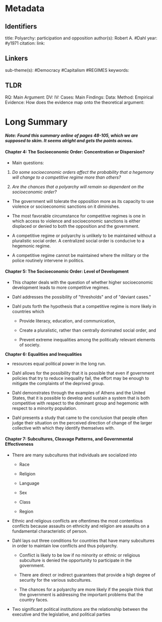 
# Metadata
## Identifiers
title: Polyarchy: participation and opposition
author(s): Robert A. #Dahl
year: #y1971
citation:
link:

## Linkers

sub-theme(s): #Democracy #Capitalism #REGIMES 
keywords:

## TLDR

RQ:
Main Argument:
DV:
IV:
Cases:
Main Findings:
Data:
Method:
Empirical Evidence: 
How does the evidence map onto the theoretical argument: 

# Long Summary

#### *Note: Found this summary online of pages 48-105, which we are supposed to skim. It seems alright and gets the points across.* 

#### **Chapter 4: The Socioeconomic Order: Concentration or Dispersion?**

-   Main questions:

1)  *Do some socioeconomic orders affect the probability that a hegemony
    will change to a competitive regime more than others?*

2)  *Are the chances that a polyarchy will remain so dependent on the
    socioeconomic order?*

-   The government will tolerate the opposition more as its capacity to
    use violence or socioeconomic sanctions on it diminishes.

-   The most favorable circumstance for competitive regimes is one in
    which access to violence and socioeconomic sanctions is either
    displaced or denied to both the opposition and the government.

-   A competitive regime or polyarchy is unlikely to be maintained
    without a pluralistic social order. A centralized social order is
    conducive to a hegemonic regime.

-   A competitive regime cannot be maintained where the military or the
    police routinely intervene in politics.

#### **Chapter 5: The Socioeconomic Order: Level of Development**

-   This chapter deals with the question of whether higher socioeconomic
    development leads to more competitive regimes.

-   Dahl addresses the possibility of \"thresholds\" and of \"deviant
    cases.\"

-   Dahl puts forth the hypothesis that a competitive regime is more
    likely in countries which

    -   Provide literacy, education, and communication,

    -   Create a pluralistic, rather than centrally dominated social
        order, and

    -   Prevent extreme inequalities among the politically relevant
        elements of society.

**Chapter 6: Equalities and Inequalities**

-   resources equal political power in the long run.

-   Dahl allows for the possibility that it is possible that even if
    government policies that try to reduce inequality fail, the effort
    may be enough to mitigate the complaints of the deprived group.

-   Dahl demonstrates through the examples of Athens and the United
    States, that it is possible to develop and sustain a system that is
    both competitive with respect to the dominant group and hegemonic
    with respect to a minority population.

-   Dahl presents a study that came to the conclusion that people often
    judge their situation on the perceived direction of change of the
    larger collective with which they identify themselves with.

#### 

#### 

#### 

#### 

#### **Chapter 7: Subcultures, Cleavage Patterns, and Governmental Effectiveness**

-   There are many subcultures that individuals are socialized into

    -   Race

    -   Religion

    -   Language

    -   Sex

    -   Class

    -   Region

-   Ethnic and religious conflicts are oftentimes the most contentious
    conflicts because assaults on ethnicity and religion are assaults on
    a fundamental characteristic of person.

-   Dahl lays out three conditions for countries that have many
    subcultures in order to maintain low conflicts and thus polyarchy.

    -   Conflict is likely to be low if no minority or ethnic or
        religious subculture is denied the opportunity to participate in
        the government.

    -   There are direct or indirect guarantees that provide a high
        degree of security for the various subcultures.

    -   The chances for a polyarchy are more likely if the people think
        that the government is addressing the important problems that
        the country faces.

-   Two significant political institutions are the relationship between
    the executive and the legislative, and political parties
